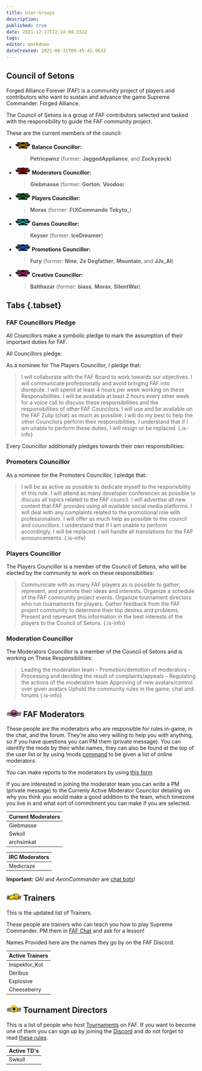 ```yaml
---
title: User-Groups
description: 
published: true
date: 2021-12-27T22:24:04.332Z
tags: 
editor: markdown
dateCreated: 2021-08-31T09:45:45.963Z
---
```


## Council of Setons

Forged Alliance Forever (FAF) is a community project of players and contributors who want to sustain and advance the game Supreme Commander: Forged Alliance.

The Council of Setons is a group of FAF contributors selected and tasked with the responsibility to guide the FAF community project.

These are the current members of the council:

- ![cos-balance.png](/cos-icons/cos-balance.png) **Balance Councillor:** 
	>	**Petricpwnz** (former: **JaggedAppliance**, and **Zockyzock**)
- ![cos-moderation.png](/cos-icons/cos-moderation.png) **Moderators Councillor:**
	>	**Giebmasse** (former: **Gorton**. **Voodoo**)
- ![cos-player.png](/cos-icons/cos-player.png) **Players Councillor:** 
	>	**Morax** (former: **FtXCommando** **Tokyto_**)
- ![cos-game.png](/cos-icons/cos-game.png) **Games Councillor:** 
	>	**Keyser** (former: **IceDreamer**)
- ![cos-promo.png](/cos-icons/cos-promo.png) **Promotions Councillor:** 
	>	**Fury** (former: **Nine**, **Ze Dogfather**, **Mountain**, and **JJs_AI**)
- ![cos-creative.png](/cos-icons/cos-creative.png) **Creative Councillor:** 
	>	**Balthazar** (former: **biass**, **Morax**, **SilentWar**)

## Tabs {.tabset}
### FAF Councillors Pledge

All Councillors make a symbolic pledge to mark the assumption of their
important duties for FAF.

All Councillors pledge:

As a nominee for The Players Councillor, I pledge that:

> I will collaborate with the FAF Board to work towards our objectives.
 I will communicate professionally and avoid bringing FAF into disrepute.
 I will spend at least 4 hours per week working on these Responsibilities.
 I will be available at least 2 hours every other week for a voice call to discuss these responsibilities and the responsibilities of other FAF Councilors.
 I will use and be available on the FAF Zulip (chat) as much as possible. 
 I will do my best to help the other Councilors perform their responsibilities.
 I understand that if I am unable to perform these duties, I will resign or be replaced.
> {.is-info}


Every Councillor additionally pledges towards their own responsibilities:

### Promoters Councillor

As a nominee for the Promoters Councillor, I pledge that:

> I will be as active as possible to dedicate myself to the responsibility of this role.
 I will attend as many developer conferences as possible to discuss all topics related to the FAF council.
 I will advertise all new content that FAF provides using all available social media platforms.
 I will deal with any complaints related to the promotional role with professionalism.
 I will offer as much help as possible to the council and councillors.
 I understand that if I am unable to perform accordingly, I will be replaced.
 I will handle all translations for the FAF announcements.
> {.is-info}
### Players Councillor

The Players Councillor is a member of the Council of Setons, who will be elected by the community to work on these  responsibilities:

> Communicate with as many FAF players as is possible to gather, represent, and promote their ideas and interests.
 Organize a schedule of the FAF community project events.
 Organize tournament directors who run tournaments for players.
 Gather feedback from the FAF project community to determine their top desires and problems.
 Present and represent this information in the best interests of the players to the Council of Setons.
> {.is-info}
### Moderation Councillor

The Moderators Councillor is a member of the Council of Setons and is working on These Responsibilities:

> Leading the moderation team
	- Promotion/demotion of moderators
	- Processing and deciding the result of complaints/appeals
	- Regulating the actions of the moderation team
 Approving of new avatars/control over given avatars
 Uphold the community rules in the game, chat and forums
> {.is-info}

## ![moderator_avatar.png](/images/client-icons/avatars/moderator_avatar.png) FAF Moderators

These people are the moderators who are responsible for rules in-game, in the chat, and the forum. They're also very willing to help you with anything, so if you have questions you can PM them (private message). You can identify the mods by their white names, they can also be found at the top of the user list or by using !mods [command](/FAF-chat#Chat-commands) to be given a list of online moderators.

You can make reports to the moderators by using [this form](https://www.faforever.com/account/report)

If you are interested in joining the moderator team you can write a PM (private message) to the Currenly Active Moderator Councilor detailing on why you think you would make a good addition to the team, which timezone you live in and what sort of commitment you can make if you are selected.


| Current Moderators |
| ------------------ |
| Giebmasse          | Gorton             | Voodoo             | Resistance         |
| Swkoll             | Deribus            | Legion Darrath     | Tex                |
| archsimkat         | angelofd347h       | nemir              |                    |


| IRC Moderators |
| -------------- |
| Medicraze      | SiwaonaDaphnewen | NarNerdPower | Viking |

**Important:** *QAI* and *AeonCommander* are [chat bots](/FAF-chat#Chat-commands)!

## ![personal_trainer_avatar.png](/images/client-icons/avatars/personal_trainer_avatar.png) Trainers

This is the updated list of Trainers.

These people are trainers who can teach you how to play Supreme Commander. PM them in [FAF Chat](/FAF-chat) and ask for a lesson!

Names Provided here are the names they go by on the FAF Discord.

| Active Trainers |
| --------------- |
| Inspektor_Kot   | Emerald | Javi 					| HintHunter |
| Deribus         | Tagada  | Morax         | Sladow		 |
| Explosive       | F-Odin  | Terminal			| Resistance |
| Cheeseberry     | Aulex   | LimeZ3 				| Gorthaur	 |

## ![tournament_director.png](/images/client-icons/avatars/tournament_director.png) Tournament Directors

This is a list of people who host [Tournaments](/Tournaments) on FAF. If you want to become one of them you can sign up by joining the [Discord](/Voicechat-(Discord)#Other-Discord-Server) and do not forget to read [these rules](http://forums.faforever.com/viewtopic.php?f=26&t=16483).

| Active TD's |
| ----------- |
| Swkoll      | Morax |